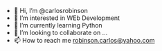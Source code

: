 - 👋 Hi, I’m @carlosrobinson
- 👀 I’m interested in WEb Development
- 🌱 I’m currently learning Python
- 💞️ I’m looking to collaborate on ...
- 📫 How to reach me robinson.carlos@yahoo.com

<!---
carlosrobinson/carlosrobinson is a ✨ special ✨ repository because its `README.md` (this file) appears on your GitHub profile.
You can click the Preview link to take a look at your changes.
--->
